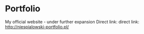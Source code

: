 # Portfolio
My official website - under further expansion
Direct link: direct link: http://niespialowski-portfolio.pl/
